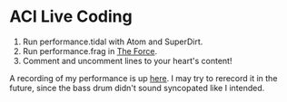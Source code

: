 # ACI Live Coding

1. Run performance.tidal with Atom and SuperDirt.
2. Run performance.frag in [The Force](https://shawnlawson.github.io/The_Force).
3. Comment and uncomment lines to your heart's content!

A recording of my performance is up [here](https://vimeo.com/247262461). I may try to rerecord it in the future, since the bass drum didn't sound syncopated like I intended.